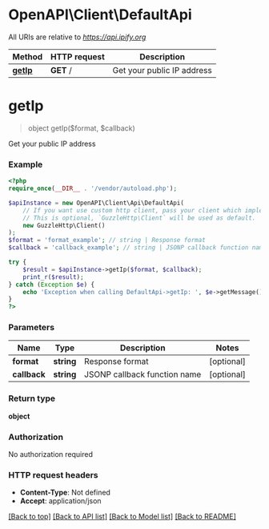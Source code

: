 # OpenAPI\Client\DefaultApi

All URIs are relative to *https://api.ipify.org*

Method | HTTP request | Description
------------- | ------------- | -------------
[**getIp**](DefaultApi.md#getIp) | **GET** / | Get your public IP address


# **getIp**
> object getIp($format, $callback)

Get your public IP address

### Example
```php
<?php
require_once(__DIR__ . '/vendor/autoload.php');

$apiInstance = new OpenAPI\Client\Api\DefaultApi(
    // If you want use custom http client, pass your client which implements `GuzzleHttp\ClientInterface`.
    // This is optional, `GuzzleHttp\Client` will be used as default.
    new GuzzleHttp\Client()
);
$format = 'format_example'; // string | Response format
$callback = 'callback_example'; // string | JSONP callback function name

try {
    $result = $apiInstance->getIp($format, $callback);
    print_r($result);
} catch (Exception $e) {
    echo 'Exception when calling DefaultApi->getIp: ', $e->getMessage(), PHP_EOL;
}
?>
```

### Parameters

Name | Type | Description  | Notes
------------- | ------------- | ------------- | -------------
 **format** | **string**| Response format | [optional]
 **callback** | **string**| JSONP callback function name | [optional]

### Return type

**object**

### Authorization

No authorization required

### HTTP request headers

 - **Content-Type**: Not defined
 - **Accept**: application/json

[[Back to top]](#) [[Back to API list]](../../README.md#documentation-for-api-endpoints) [[Back to Model list]](../../README.md#documentation-for-models) [[Back to README]](../../README.md)

